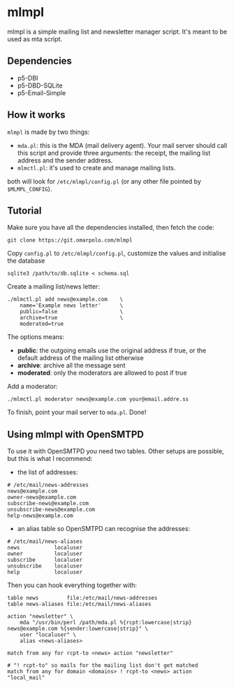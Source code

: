 # mlmpl

mlmpl is a simple mailing list and newsletter manager script.  It's
meant to be used as mta script.

## Dependencies

 - p5-DBI
 - p5-DBD-SQLite
 - p5-Email-Simple

## How it works

`mlmpl` is made by two things:

 - `mda.pl`: this is the MDA (mail delivery agent).  Your mail server
   should call this script and provide three arguments: the receipt,
   the mailing list address and the sender address.
 - `mlmctl.pl`: it's used to create and manage mailing lists.

both will look for `/etc/mlmpl/config.pl` (or any other file pointed
by `$MLMPL_CONFIG`).

## Tutorial

Make sure you have all the dependencies installed, then fetch the code:
```
git clone https://git.omarpolo.com/mlmpl
```

Copy `config.pl` to `/etc/mlmpl/config.pl`, customize the values and initialise the database
```
sqlite3 /path/to/db.sqlite < schema.sql
```

Create a mailing list/news letter:
```
./mlmctl.pl add news@example.com    \
    name='Example news letter'      \
    public=false                    \
    archive=true                    \
    moderated=true
```

The options means:

 - **public**: the outgoing emails use the original address if true,
   or the default address of the mailing list otherwise
 - **archive**: archive all the message sent
 - **moderated**: only the moderators are allowed to post if true

Add a moderator:
```
./mlmctl.pl moderator news@example.com your@email.addre.ss
```

To finish, point your mail server to `mda.pl`.  Done!


## Using mlmpl with OpenSMTPD

To use it with OpenSMTPD you need two tables.  Other setups are
possible, but this is what I recommend:

 - the list of addresses:

```
# /etc/mail/news-addresses
news@example.com
owner-news@example.com
subscribe-news@example.com
unsubscribe-news@example.com
help-news@example.com
```

 - an alias table so OpenSMTPD can recognise the addresses:

```
# /etc/mail/news-aliases
news           localuser
owner          localuser
subscribe      localuser
unsubscribe    localuser
help           localuser
```

Then you can hook everything together with:

```
table news         file:/etc/mail/news-addresses
table news-aliases file:/etc/mail/news-aliases

action "newsletter" \
	mda "/usr/bin/perl /path/mda.pl %{rcpt:lowercase|strip} news@example.com %{sender:lowercase|strip}" \
	user "localuser" \
	alias <news-aliases>

match from any for rcpt-to <news> action "newsletter"

# "! rcpt-to" so mails for the mailing list don't get matched
match from any for domain <domains> ! rcpt-to <news> action "local_mail"
```
